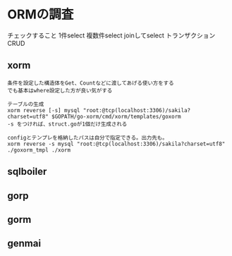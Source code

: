 # ORMの調査

チェックすること
1件select
複数件select
joinしてselect
トランザクション
CRUD

## xorm
	条件を設定した構造体をGet、Countなどに渡してあげる使い方をする
	でも基本はwhere設定した方が良い気がする

	テーブルの生成
	xorm reverse [-s] mysql "root:@tcp(localhost:3306)/sakila?charset=utf8" $GOPATH/go-xorm/cmd/xorm/templates/goxorm
	-s をつければ、struct.goが1個だけ生成される

	configとテンプレを格納したパスは自分で指定できる。出力先も。
	xorm reverse -s mysql "root:@tcp(localhost:3306)/sakila?charset=utf8" ./goxorm_tmpl ./xorm

## sqlboiler

## gorp
## gorm
## genmai

